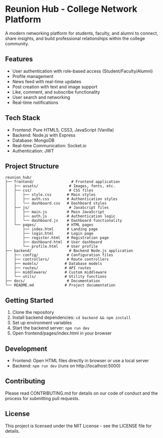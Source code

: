 # Reunion Hub - College Network Platform

A modern networking platform for students, faculty, and alumni to connect, share insights, and build professional relationships within the college community.

## Features
- User authentication with role-based access (Student/Faculty/Alumni)
- Profile management
- News feed with real-time updates
- Post creation with text and image support
- Like, comment, and subscribe functionality
- User search and networking
- Real-time notifications

## Tech Stack
- Frontend: Pure HTML5, CSS3, JavaScript (Vanilla)
- Backend: Node.js with Express
- Database: MongoDB
- Real-time Communication: Socket.io
- Authentication: JWT

## Project Structure
```
reunion_hub/
├── frontend/                 # Frontend application
│   ├── assets/              # Images, fonts, etc.
│   ├── css/                 # CSS files
│   │   ├── style.css       # Main styles
│   │   ├── auth.css        # Authentication styles
│   │   └── dashboard.css   # Dashboard styles
│   ├── js/                  # JavaScript files
│   │   ├── main.js         # Main JavaScript
│   │   ├── auth.js         # Authentication logic
│   │   └── dashboard.js    # Dashboard functionality
│   └── pages/              # HTML pages
│       ├── index.html      # Landing page
│       ├── login.html      # Login page
│       ├── register.html   # Registration page
│       ├── dashboard.html  # User dashboard
│       └── profile.html    # User profile
├── backend/                 # Backend Node.js application
│   ├── config/             # Configuration files
│   ├── controllers/        # Route controllers
│   ├── models/            # Database models
│   ├── routes/            # API routes
│   ├── middleware/        # Custom middleware
│   └── utils/             # Utility functions
├── docs/                   # Documentation
└── README.md              # Project documentation
```

## Getting Started
1. Clone the repository
2. Install backend dependencies: `cd backend && npm install`
3. Set up environment variables
4. Start the backend server: `npm run dev`
5. Open frontend/pages/index.html in your browser

## Development
- Frontend: Open HTML files directly in browser or use a local server
- Backend: `npm run dev` (runs on http://localhost:5000)

## Contributing
Please read CONTRIBUTING.md for details on our code of conduct and the process for submitting pull requests.

## License
This project is licensed under the MIT License - see the LICENSE file for details.

